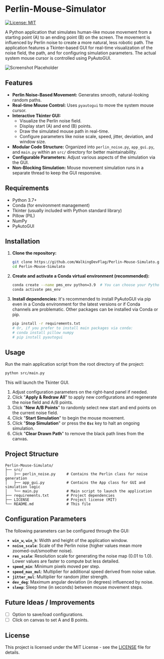 # Perlin-Mouse-Simulator

[![License: MIT](https://img.shields.io/badge/License-MIT-yellow.svg)](https://opensource.org/licenses/MIT)

A Python application that simulates human-like mouse movement from a starting point (A) to an ending point (B) on the screen. The movement is influenced by Perlin noise to create a more natural, less robotic path. The application features a Tkinter-based GUI for real-time visualization of the noise field, the path, and for configuring simulation parameters. The actual system mouse cursor is controlled using PyAutoGUI.

![Screenshot Placeholder](https://via.placeholder.com/700x400.png?text=Add+a+Screenshot+or+GIF+of+the+App+Here!)

## Features

*   **Perlin Noise-Based Movement:** Generates smooth, natural-looking random paths.
*   **Real-time Mouse Control:** Uses `pyautogui` to move the system mouse cursor.
*   **Interactive Tkinter GUI:**
    *   Visualize the Perlin noise field.
    *   Display start (A) and end (B) points.
    *   Draw the simulated mouse path in real-time.
    *   Configure parameters like noise scale, speed, jitter, deviation, and window size.
*   **Modular Code Structure:** Organized into `perlin_noise.py`, `app_gui.py`, and `main.py` within an `src/` directory for better maintainability.
*   **Configurable Parameters:** Adjust various aspects of the simulation via the GUI.
*   **Non-Blocking Simulation:** Mouse movement simulation runs in a separate thread to keep the GUI responsive.

## Requirements

*   Python 3.7+
*   Conda (for environment management)
*   Tkinter (usually included with Python standard library)
*   Pillow (PIL)
*   NumPy
*   PyAutoGUI

## Installation

1.  **Clone the repository:**
    ```bash
    git clone https://github.com/WalkingDevFlag/Perlin-Mouse-Simulato.git
    cd Perlin-Mouse-Simulato
    ```

2.  **Create and activate a Conda virtual environment (recommended):**
    ```bash
    conda create --name pms_env python=3.9  # You can choose your Python version
    conda activate pms_env
    ```

3.  **Install dependencies:**
    It's recommended to install PyAutoGUI via pip even in a Conda environment for the latest versions or if Conda channels are problematic. Other packages can be installed via Conda or pip.
    ```bash
    pip install -r requirements.txt
    # Or, if you prefer to install main packages via conda:
    # conda install pillow numpy
    # pip install pyautogui
    ```

## Usage

Run the main application script from the root directory of the project:

```bash
python src/main.py
```

This will launch the Tkinter GUI.
1.  Adjust configuration parameters on the right-hand panel if needed.
2.  Click "**Apply & Redraw All**" to apply new configurations and regenerate the noise field and A/B points.
3.  Click "**New A/B Points**" to randomly select new start and end points on the current noise field.
4.  Click "**Start Simulation**" to begin the mouse movement.
5.  Click "**Stop Simulation**" or press the **`Esc`** key to halt an ongoing simulation.
6.  Click "**Clear Drawn Path**" to remove the black path lines from the canvas.

## Project Structure

```
Perlin-Mouse-Simulato/
├── src/
│   ├── perlin_noise.py     # Contains the Perlin class for noise generation
│   ├── app_gui.py          # Contains the App class for GUI and simulation logic
│   └── main.py             # Main script to launch the application
├── requirements.txt        # Project dependencies
├── LICENSE                 # Project license (MIT)
└── README.md               # This file
```

## Configuration Parameters

The following parameters can be configured through the GUI:

*   **`win_w`, `win_h`**: Width and height of the application window.
*   **`noise_scale`**: Scale of the Perlin noise (higher values mean more zoomed-out/smoother noise).
*   **`res_scale`**: Resolution scale for generating the noise map (0.01 to 1.0). Lower values are faster to compute but less detailed.
*   **`speed_min`**: Minimum pixels moved per step.
*   **`speed_max_mul`**: Multiplier for additional speed derived from noise value.
*   **`jitter_mul`**: Multiplier for random jitter strength.
*   **`dev_deg`**: Maximum angular deviation (in degrees) influenced by noise.
*   **`sleep`**: Sleep time (in seconds) between mouse movement steps.

## Future Ideas / Improvements

*   [ ] Option to save/load configurations.
*   [ ] Click on canvas to set A and B points.

## License

This project is licensed under the MIT License - see the [LICENSE](LICENSE) file for details.
